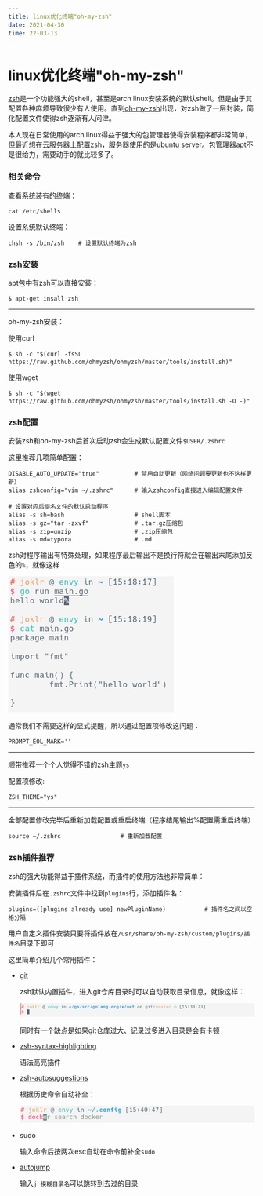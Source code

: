 ```yaml
---
title: linux优化终端"oh-my-zsh"
date: 2021-04-30
time: 22-03-13
---
```


# linux优化终端"oh-my-zsh"

[zsh](https://www.zsh.org/)是一个功能强大的shell，甚至是arch linux安装系统的默认shell。但是由于其配置各种麻烦导致很少有人使用。直到[oh-my-zsh](https://ohmyz.sh/)出现，对zsh做了一层封装，简化配置文件使得zsh逐渐有人问津。

本人现在日常使用的arch linux得益于强大的包管理器使得安装程序都非常简单，但最近想在云服务器上配置zsh，服务器使用的是ubuntu server。包管理器apt不是很给力，需要动手的就比较多了。



### 相关命令

查看系统装有的终端：

```shell
cat /etc/shells
```

设置系统默认终端：

```shell
chsh -s /bin/zsh	# 设置默认终端为zsh
```



### zsh安装

apt包中有zsh可以直接安装：

```shell
$ apt-get insall zsh
```



--------------------

oh-my-zsh安装：

使用curl

```shell
$ sh -c "$(curl -fsSL https://raw.github.com/ohmyzsh/ohmyzsh/master/tools/install.sh)"
```

使用wget

```shell
$ sh -c "$(wget https://raw.github.com/ohmyzsh/ohmyzsh/master/tools/install.sh -O -)"
```



### zsh配置

安装zsh和oh-my-zsh后首次启动zsh会生成默认配置文件`$USER/.zshrc`

这里推荐几项简单配置：

```
DISABLE_AUTO_UPDATE="true"			# 禁用自动更新（网络问题要更新也不这样更新）
alias zshconfig="vim ~/.zshrc"		# 输入zshconfig直接进入编辑配置文件

# 设置对应后缀名文件的默认启动程序
alias -s sh=bash					# shell脚本
alias -s gz="tar -zxvf"				# .tar.gz压缩包
alias -s zip=unzip					# .zip压缩包
alias -s md=typora					# .md
```



zsh对程序输出有特殊处理，如果程序最后输出不是换行符就会在输出末尾添加反色的`%`，就像这样：

![](../pictures/oh-my-zsh/2021-05-01_15-18.png)

通常我们不需要这样的显式提醒，所以通过配置项修改这问题：

```
PROMPT_EOL_MARK=''
```

-----------------------------

顺带推荐一个个人觉得不错的zsh主题`ys`

配置项修改:

```
ZSH_THEME="ys"
```
-----------------------

全部配置修改完毕后重新加载配置或重启终端（程序结尾输出%配置需重启终端）

```shell
source ~/.zshrc					# 重新加载配置
```



### zsh插件推荐

zsh的强大功能得益于插件系统，而插件的使用方法也非常简单：

安装插件后在`.zshrc`文件中找到`plugins`行，添加插件名：

```
plugins=([plugins already use] newPluginName)			# 插件名之间以空格分隔
```

用户自定义插件安装只要将插件放在`/usr/share/oh-my-zsh/custom/plugins/插件名`目录下即可

这里简单介绍几个常用插件：

* [git](https://github.com/ohmyzsh/ohmyzsh/tree/master/plugins/git)

  zsh默认内置插件，进入git仓库目录时可以自动获取目录信息，就像这样：

  ![](../pictures/oh-my-zsh/2021-05-01_15-33.png)

  同时有一个缺点是如果git仓库过大、记录过多进入目录是会有卡顿

* [zsh-syntax-highlighting](https://github.com/zsh-users/zsh-syntax-highlighting)

  语法高亮插件

* [zsh-autosuggestions](https://github.com/zsh-users/zsh-autosuggestions)

  根据历史命令自动补全：

  ![](../pictures/oh-my-zsh/2021-05-01_15-44.png)

* sudo

  输入命令后按两次esc自动在命令前补全`sudo`

* [autojump](https://github.com/ohmyzsh/ohmyzsh/tree/master/plugins/autojump)

  输入`j 模糊目录名`可以跳转到去过的目录

